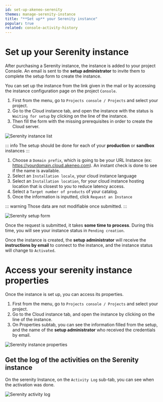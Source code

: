 ```yaml
---
id: set-up-akeneo-serenity
themes: manage-serenity-instance
title: "**Set up** your Serenity instance"
popular: true
related: console-activity-history
---
```


# Set up your Serenity instance

After purchasing a Serenity instance, the instance is added to your project Console.
An email is sent to the **setup administrator** to invite them to complete the setup form to create the instance.

You can set up the instance from the link given in the mail or by accessing the instance configuration page on the project `Console`.

1. First from the menu, go to `Projects console / Projects` and select your project.
1. Go to the Cloud instance tab, and open the instance with the status is `Waiting for setup` by clicking on the line of the instance.
1. Then fill the form with the missing prerequisites in order to create the Cloud server. 

![Serenity instance list](../img/serenity_list_waiting_setup.jpg)

::: info
The setup should be done for each of your **production** or **sandbox** instances
:::

1. Choose a `Domain prefix`, which is going to be your URL Instance (ex: https://yourdomain.cloud.akeneo.com). An instant check is done to see if the name is available.
1. Select an `Installation locale`, your cloud instance language
1. Select an `Installation location`, for your cloud instance hosting location that is closest to you to reduce latency access.
1. Select a `Target number of products` of your catalog.
1. Once the information is inputted, click `Request an Instance`

::: warning
Those data are not modifiable once submitted.
:::

![Serenity setup form](../img/setup_flexibility.jpg)

Once the request is submitted, it takes **some time to process**. During this time, you will see your instance status in `Pending creation`.

Once the instance is created, the **setup administrator** will receive the **instructions by email** to connect to the instance, and the instance status will change to `Activated`.

# Access your serenity instance properties

Once the instance is set up, you can access its properties.

1. First from the menu, go to `Projects console / Projects` and select your project.
1. Go to the Cloud instance tab, and open the instance by clicking on the line of the instance.
1. On Properties subtab, you can see the information filled from the setup, and the name of the **setup administrator** who received the credentials by email.

![Serenity instance properties](../img/serenity_activated.jpg)

## Get the log of the activities on the Serenity instance

On the serenity Instance, on the `Activity Log` sub-tab, you can see when the activation was done.

![Serenity activity log](../img/serenity_activity_log.jpg)
